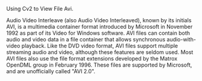Using Cv2 to View File Avi.

Audio Video Interleave (also Audio Video Interleaved), known by its initials AVI, is a multimedia container format introduced by Microsoft in November 1992 as part of its Video for Windows software. AVI files can contain both audio and video data in a file container that allows synchronous audio-with-video playback. Like the DVD video format, AVI files support multiple streaming audio and video, although these features are seldom used. Most AVI files also use the file format extensions developed by the Matrox OpenDML group in February 1996. These files are supported by Microsoft, and are unofficially called "AVI 2.0".

